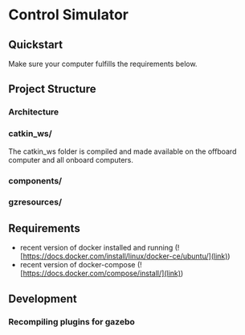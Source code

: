 # Control Simulator


## Quickstart
Make sure your computer fulfills the requirements below. 

## Project Structure

### Architecture

### catkin_ws/
The catkin_ws folder is compiled and made available on the offboard computer and all onboard computers. 


### components/

### gzresources/

## Requirements
- recent version of docker installed and running (![https://docs.docker.com/install/linux/docker-ce/ubuntu/](link))
- recent version of docker-compose (![https://docs.docker.com/compose/install/](link))

## Development

### Recompiling plugins for gazebo
